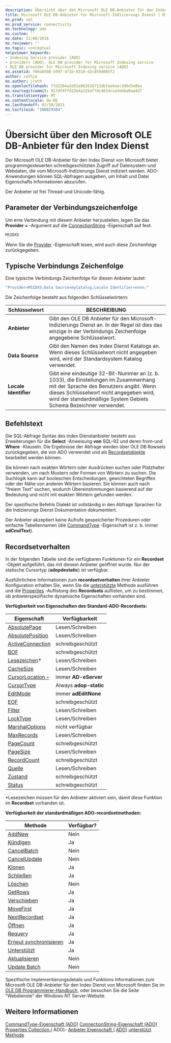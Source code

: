 ```yaml
---
description: Übersicht über den Microsoft OLE DB-Anbieter für den Index Dienst
title: Microsoft OLE DB-Anbieter für Microsoft-Indizierungs Dienst | Microsoft-Dokumentation
ms.prod: sql
ms.prod_service: connectivity
ms.technology: ado
ms.custom: ''
ms.date: 11/08/2018
ms.reviewer: ''
ms.topic: conceptual
helpviewer_keywords:
- Indexing Service provider [ADO]
- providers [ADO], OLE DB provider for Microsoft Indexing service
- OLE DB provider for Microsoft Indexing service [ADO]
ms.assetid: f86a0598-5097-471b-8318-d2c859d085f2
author: rothja
ms.author: jroth
ms.openlocfilehash: f7d2204a2d91e862616713dbfee6eec3d6d3e8ba
ms.sourcegitcommit: 917df4ffd22e4a229af7dc481dcce3ebba0aa4d7
ms.translationtype: MT
ms.contentlocale: de-DE
ms.lasthandoff: 02/10/2021
ms.locfileid: "100029304"
---
```

# <a name="microsoft-ole-db-provider-for-microsoft-indexing-service-overview"></a>Übersicht über den Microsoft OLE DB-Anbieter für den Index Dienst
Der Microsoft OLE DB-Anbieter für den Index Dienst von Microsoft bietet programmgesteuerten schreibgeschützten Zugriff auf Dateisystem-und Webdaten, die vom Microsoft-Indizierungs Dienst indiziert werden. ADO-Anwendungen können SQL-Abfragen ausgeben, um Inhalt und Datei Eigenschafts Informationen abzurufen.

 Der Anbieter ist frei Thread-und Unicode-fähig.

## <a name="connection-string-parameters"></a>Parameter der Verbindungszeichenfolge
 Um eine Verbindung mit diesem Anbieter herzustellen, legen Sie das **Provider =** -Argument auf die [ConnectionString](../../reference/ado-api/connectionstring-property-ado.md) -Eigenschaft auf fest:

```vb
MSIDXS
```

 Wenn Sie die [Provider](../../reference/ado-api/provider-property-ado.md) -Eigenschaft lesen, wird auch diese Zeichenfolge zurückgegeben.

## <a name="typical-connection-string"></a>Typische Verbindungs Zeichenfolge
 Eine typische Verbindungs Zeichenfolge für diesen Anbieter lautet:

```vb
"Provider=MSIDXS;Data Source=myCatalog;Locale Identifier=nnnn;"
```

 Die Zeichenfolge besteht aus folgenden Schlüsselwörtern:

|Schlüsselwort|BESCHREIBUNG|
|-------------|-----------------|
|**Anbieter**|Gibt den OLE DB Anbieter für den Microsoft-Indizierungs Dienst an. In der Regel ist dies das einzige in der Verbindungs Zeichenfolge angegebene Schlüsselwort.|
|**Data Source**|Gibt den Namen des Index Dienst Katalogs an. Wenn dieses Schlüsselwort nicht angegeben wird, wird der Standardsystem Katalog verwendet.|
|**Locale Identifier**|Gibt eine eindeutige 32-Bit-Nummer an (z. b. 1033), die Einstellungen im Zusammenhang mit der Sprache des Benutzers angibt. Wenn dieses Schlüsselwort nicht angegeben wird, wird der standardmäßige System Gebiets Schema Bezeichner verwendet.|

## <a name="command-text"></a>Befehlstext
 Die SQL-Abfrage Syntax des Index Dienstanbieter besteht aus Erweiterungen für die **Select** -Anweisung **von** SQL-92 und deren from-und **Where** -Klauseln. Die Ergebnisse der Abfrage werden über OLE DB Rowsets zurückgegeben, die von ADO verwendet und als [Recordsetobjekte](../../reference/ado-api/recordset-object-ado.md) bearbeitet werden können.

 Sie können nach exakten Wörtern oder Ausdrücken suchen oder Platzhalter verwenden, um nach Mustern oder Formen von Wörtern zu suchen. Die Suchlogik kann auf booleschen Entscheidungen, gewichteten Begriffen oder der Nähe von anderen Wörtern basieren. Sie können auch nach "freiem Text" suchen, wodurch Übereinstimmungen basierend auf der Bedeutung und nicht mit exakten Wörtern gefunden werden.

 Der spezifische Befehls Dialekt ist vollständig in den Abfrage Sprachen für die Indizierungs Dienst Dokumentation dokumentiert.

 Der Anbieter akzeptiert keine Aufrufe gespeicherter Prozeduren oder einfache Tabellennamen (die [CommandType](../../reference/ado-api/commandtype-property-ado.md) -Eigenschaft ist z. b. immer **adCmdText**).

## <a name="recordset-behavior"></a>Recordsetverhalten
 In der folgenden Tabelle sind die verfügbaren Funktionen für ein **Recordset** -Objekt aufgeführt, das mit diesem Anbieter geöffnet wurde. Nur der statische Cursortyp (**adopdestatic**) ist verfügbar.

 Ausführlichere Informationen zum **recordsetverhalten** ihrer Anbieter Konfiguration erhalten Sie, wenn Sie die [unterstützte](../../reference/ado-api/supports-method.md) Methode ausführen und die [Properties](../../reference/ado-api/properties-collection-ado.md) -Auflistung des **Recordsets** auflisten, um zu bestimmen, ob anbieterspezifische dynamische Eigenschaften vorhanden sind.

 **Verfügbarkeit von Eigenschaften des Standard-ADO-Recordsets:**

|Eigenschaft|Verfügbarkeit|
|--------------|------------------|
|[AbsolutePage](../../reference/ado-api/absolutepage-property-ado.md)|Lesen/Schreiben|
|[AbsolutePosition](../../reference/ado-api/absoluteposition-property-ado.md)|Lesen/Schreiben|
|[ActiveConnection](../../reference/ado-api/activeconnection-property-ado.md)|schreibgeschützt|
|[BOF](../../reference/ado-api/bof-eof-properties-ado.md)|schreibgeschützt|
|[Lesezeichen](../../reference/ado-api/bookmark-property-ado.md)*|Lesen/Schreiben|
|[CacheSize](../../reference/ado-api/cachesize-property-ado.md)|Lesen/Schreiben|
|[CursorLocation –](../../reference/ado-api/cursorlocation-property-ado.md)|immer **AD-eServer**|
|[CursorType](../../reference/ado-api/cursortype-property-ado.md)|Always **adop-static**|
|[EditMode](../../reference/ado-api/editmode-property.md)|immer **adEditNone**|
|[EOF](../../reference/ado-api/bof-eof-properties-ado.md)|schreibgeschützt|
|[Filter](../../reference/ado-api/filter-property.md)|Lesen/Schreiben|
|[LockType](../../reference/ado-api/locktype-property-ado.md)|Lesen/Schreiben|
|[MarshalOptions](../../reference/ado-api/marshaloptions-property-ado.md)|nicht verfügbar|
|[MaxRecords](../../reference/ado-api/maxrecords-property-ado.md)|Lesen/Schreiben|
|[PageCount](../../reference/ado-api/pagecount-property-ado.md)|schreibgeschützt|
|[PageSize](../../reference/ado-api/pagesize-property-ado.md)|Lesen/Schreiben|
|[RecordCount](../../reference/ado-api/recordcount-property-ado.md)|schreibgeschützt|
|[Quelle](../../reference/ado-api/source-property-ado-recordset.md)|Lesen/Schreiben|
|[Zustand](../../reference/ado-api/state-property-ado.md)|schreibgeschützt|
|[Status](../../reference/ado-api/status-property-ado-recordset.md)|schreibgeschützt|

 \*Lesezeichen müssen für den Anbieter aktiviert sein, damit diese Funktion im **Recordset** vorhanden ist.

 **Verfügbarkeit der standardmäßigen ADO-recordsetmethoden:**

|Methode|Verfügbar?|
|------------|----------------|
|[AddNew](../../reference/ado-api/addnew-method-ado.md)|Nein|
|[Kündigen](../../reference/ado-api/cancel-method-ado.md)|Ja|
|[CancelBatch](../../reference/ado-api/cancelbatch-method-ado.md)|Nein|
|[CancelUpdate](../../reference/ado-api/cancelupdate-method-ado.md)|Nein|
|[Klonen](../../reference/ado-api/clone-method-ado.md)|Ja|
|[Schließen](../../reference/ado-api/close-method-ado.md)|Ja|
|[Löschen](../../reference/ado-api/delete-method-ado-recordset.md)|Nein|
|[GetRows](../../reference/ado-api/getrows-method-ado.md)|Ja|
|[Verschieben](../../reference/ado-api/move-method-ado.md)|Ja|
|[MoveFirst](../../reference/ado-api/movefirst-movelast-movenext-and-moveprevious-methods-ado.md)|Ja|
|[NextRecordset](../../reference/ado-api/nextrecordset-method-ado.md)|Ja|
|[Öffnen](../../reference/ado-api/open-method-ado-recordset.md)|Ja|
|[Requery](../../reference/ado-api/requery-method.md)|Ja|
|[Erneut synchronisieren](../../reference/ado-api/resync-method.md)|Ja|
|[Unterstützt](../../reference/ado-api/supports-method.md)|Ja|
|[Aktualisieren](../../reference/ado-api/update-method.md)|Nein|
|[Update Batch](../../reference/ado-api/updatebatch-method.md)|Nein|

 Spezifische Implementierungsdetails und Funktions Informationen zum Microsoft OLE DB-Anbieter für den Index Dienst von Microsoft finden Sie im [OLE DB Programmierer-Handbuch](/previous-versions/windows/desktop/ms713643(v=vs.85)), oder besuchen Sie die Seite "Webdienste" der Windows NT Server-Website.

## <a name="see-also"></a>Weitere Informationen
 [CommandType-Eigenschaft (ADO)](../../reference/ado-api/commandtype-property-ado.md) [ConnectionString-Eigenschaft (ADO)](../../reference/ado-api/connectionstring-property-ado.md) [Properties Collection (](../../reference/ado-api/properties-collection-ado.md) ADO)- [Anbieter Eigenschaft (](../../reference/ado-api/provider-property-ado.md) [ADO)](../../reference/ado-api/recordset-object-ado.md) [unterstützt Methode](../../reference/ado-api/supports-method.md)